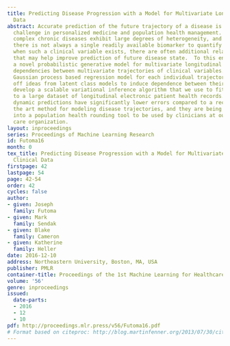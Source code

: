 ```yaml
---
title: Predicting Disease Progression with a Model for Multivariate Longitudinal Clinical
  Data
abstract: Accurate prediction of the future trajectory of a disease is an important
  challenge in personalized medicine and population health management.  However, many
  complex chronic diseases exhibit large degrees of heterogeneity, and furthermore
  there is not always a single readily available biomarker to quantify disease severity.  Even
  when such a clinical variable exists, there are often additional related biomarkers
  that may help improve prediction of future disease state.  To this end, we propose
  a novel probabilistic generative model for multivariate longitudinal data that captures
  dependencies between multivariate trajectories of clinical variables.  We use a
  Gaussian process based regression model for each individual trajectory, and build
  off ideas from latent class models to induce dependence between their mean functions.  We
  develop a scalable variational inference algorithm that we use to fit our model
  to a large dataset of longitudinal electronic patient health records.  Our model’s
  dynamic predictions have significantly lower errors compared to a recent state of
  the art method for modeling disease trajectories, and they are being incorporated
  into a population health rounding tool to be used by clinicians at our local accountable
  care organization.
layout: inproceedings
series: Proceedings of Machine Learning Research
id: Futoma16
month: 0
tex_title: Predicting Disease Progression with a Model for Multivariate Longitudinal
  Clinical Data
firstpage: 42
lastpage: 54
page: 42-54
order: 42
cycles: false
author:
- given: Joseph
  family: Futoma
- given: Mark
  family: Sendak
- given: Blake
  family: Cameron
- given: Katherine
  family: Heller
date: 2016-12-10
address: Northeastern University, Boston, MA, USA
publisher: PMLR
container-title: Proceedings of the 1st Machine Learning for Healthcare Conference
volume: '56'
genre: inproceedings
issued:
  date-parts:
  - 2016
  - 12
  - 10
pdf: http://proceedings.mlr.press/v56/Futoma16.pdf
# Format based on citeproc: http://blog.martinfenner.org/2013/07/30/citeproc-yaml-for-bibliographies/
---
```

